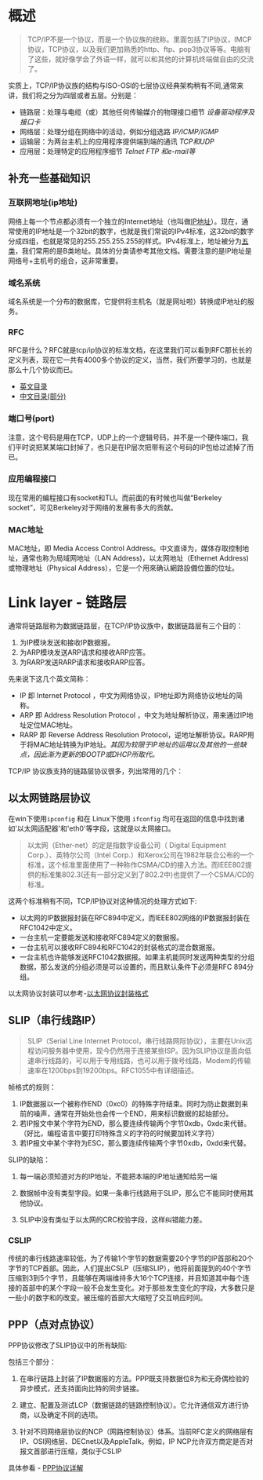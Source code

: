 # 概述

>TCP/IP不是一个协议，而是一个协议族的统称。里面包括了IP协议，IMCP协议，TCP协议，以及我们更加熟悉的http、ftp、pop3协议等等。电脑有了这些，就好像学会了外语一样，就可以和其他的计算机终端做自由的交流了。

实质上，TCP/IP协议族的结构与ISO-OSI的七层协议经典架构稍有不同,通常来讲，我们将之分为四层或者五层。分别是：

- 链路层：处理与电缆（或）其他任何传输媒介的物理接口细节  *设备驱动程序及接口卡*
- 网络层：处理分组在网络中的活动，例如分组选路  *IP/ICMP/IGMP*
- 运输层：为两台主机上的应用程序提供端到端的通讯  *TCP和UDP*
- 应用层：处理特定的应用程序细节  *Telnet FTP 和e-mail等*

## 补充一些基础知识

### 互联网地址(ip地址)

网络上每一个节点都必须有一个独立的Internet地址（也叫做[IP地址](https://www.wikiwand.com/zh-hans/IP%E5%9C%B0%E5%9D%80)）。现在，通常使用的IP地址是一个32bit的数字，也就是我们常说的IPv4标准，这32bit的数字分成四组，也就是常见的255.255.255.255的样式。IPv4标准上，地址被分为[五类](https://www.wikiwand.com/zh-hans/%E5%88%86%E7%B1%BB%E7%BD%91%E7%BB%9C)，我们常用的是B类地址。具体的分类请参考其他文档。需要注意的是IP地址是网络号+主机号的组合，这非常重要。

### 域名系统

域名系统是一个分布的数据库，它提供将主机名（就是网址啦）转换成IP地址的服务。

### RFC

RFC是什么？RFC就是tcp/ip协议的标准文档，在这里我们可以看到RFC那长长的定义列表，现在它一共有4000多个协议的定义，当然，我们所要学习的，也就是那么十几个协议而已。
- [英文目录](http://www.rfc-editor.org/rfc-index.html)
- [中文目录(部分)](http://man.chinaunix.net/develop/rfc/default.htm)

### 端口号(port)

注意，这个号码是用在TCP，UDP上的一个逻辑号码，并不是一个硬件端口，我们平时说把某某端口封掉了，也只是在IP层次把带有这个号码的IP包给过滤掉了而已。

### 应用编程接口

现在常用的编程接口有socket和TLI。而前面的有时候也叫做“Berkeley socket”，可见Berkeley对于网络的发展有多大的贡献。

### MAC地址
MAC地址，即 Media Access Control Address。中文直译为，媒体存取控制地址，通常也称为局域网地址（LAN Address)，以太网地址（Ethernet Address) 或物理地址（Physical Address），它是一个用來确认網路設備位置的位址。

# Link layer - 链路层
通常将链路层称为数据链路层，在TCP/IP协议族中，数据链路层有三个目的：
1. 为IP模块发送和接收IP数据报。
2. 为ARP模块发送ARP请求和接收ARP应答。
3. 为RARP发送RARP请求和接收RARP应答。

先来说下这几个英文简称：
- IP 即 Internet Protocol ，中文为网络协议，IP地址即为网络协议地址的简称。
- ARP 即 Address Resolution Protocol ，中文为地址解析协议，用来通过IP地址定位MAC地址。
- RARP 即 Reverse Address Resolution Protocol，逆地址解析协议。RARP用于将MAC地址转换为IP地址。*其因为较限于IP地址的运用以及其他的一些缺点，因此渐为更新的BOOTP或DHCP所取代。*

TCP/IP 协议族支持的链路层协议很多，列出常用的几个：

## 以太网链路层协议
在win下使用`ipconfig` 和在 Linux下使用 `ifconfig` 均可在返回的信息中找到诸如'以太网适配器'和'eth0'等字段，这就是以太网接口。

>以太网（Ether-net）的定是指数字设备公司（ Digital Equipment Corp.）、英特尔公司（Intel Corp.）和Xerox公司在1982年联合公布的一个标准，这个标准里面使用了一种称作CSMA/CD的接入方法。而IEEE802提供的标准集802.3(还有一部分定义到了802.2中)也提供了一个CSMA/CD的标准。

这两个标准稍有不同，TCP/IP协议对这种情况的处理方式如下:
- 以太网的IP数据报封装在RFC894中定义，而IEEE802网络的IP数据报封装在RFC1042中定义。
- 一台主机一定要能发送和接收RFC894定义的数据报。
- 一台主机可以接收RFC894和RFC1042的封装格式的混合数据报。
- 一台主机也许能够发送RFC1042数据报。如果主机能同时发送两种类型的分组数据，那么发送的分组必须是可以设置的，而且默认条件下必须是RFC 894分组。

以太网协议封装可以参考-[以太网协议封装格式](http://blog.csdn.net/sj349781478/article/details/74058939)

## SLIP（串行线路IP）
>SLIP（Serial Line Internet Protocol，串行线路网际协议），主要在Unix远程访问服务器中使用，现今仍然用于连接某些ISP。因为SLIP协议是面向低速串行线路的，可以用于专用线路，也可以用于拨号线路，Modem的传输速率在1200bps到19200bps。RFC1055中有详细描述。

帧格式的规则：
1. IP数据报以一个被称作END（0xc0）的特殊字符结束。同时为防止数据到来前的噪声，通常在开始处也会传一个END，用来标识数据的起始部分。
2. 若IP报文中某个字符为END，那么要连续传输两个字节0xdb，0xdc来代替。（好比，编程语言中要打印特殊含义的字符的时候要加转义字符）
3. 若IP报文中某个字符为ESC，那么要连续传输两个字节0xdb，0xdd来代替。

SLIP的缺陷：

1. 每一端必须知道对方的IP地址，不能把本端的IP地址通知给另一端

2. 数据帧中没有类型字段。如果一条串行线路用于SLIP，那么它不能同时使用其他协议。
3. SLIP中没有类似于以太网的CRC校验字段，这样纠错能力差。

### CSLIP
传统的串行线路速率较低，为了传输1个字节的数据需要20个字节的IP首部和20个字节的TCP首部。因此，人们提出CSLP（压缩SLIP），他将前面提到的40个字节压缩到3到5个字节，且能够在两端维持多大16个TCP连接，并且知道其中每个连接的首部中的某个字段一般不会发生变化。对于那些发生变化的字段，大多数只是一些小的数字和的改变。被压缩的首部大大缩短了交互响应时间。

## PPP（点对点协议）
PPP协议修改了SLIP协议中的所有缺陷:

包括三个部分：

1. 在串行链路上封装了IP数据报的方法。PPP既支持数据位8为和无奇偶检验的异步模式，还支持面向比特的同步链接。

2. 建立、配置及测试LCP（数据链路的链路控制协议）。它允许通信双方进行协商，以及确定不同的选项。

3. 针对不同网络层协议的NCP（网路控制协议）体系。当前RFC定义的网络层有IP、OSI网络层、DECnet以及AppleTalk。例如，IP NCP允许双方商定是否对报文首部进行压缩，类似于CSLIP

具体参看 - [PPP协议详解](http://blog.csdn.net/bytxl/article/details/50111971)

